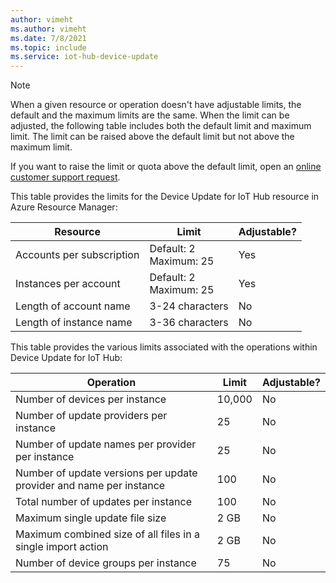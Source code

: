 ```yaml
---
author: vimeht
ms.author: vimeht
ms.date: 7/8/2021
ms.topic: include
ms.service: iot-hub-device-update
---
```


> [!NOTE]
> When a given resource or operation doesn't have adjustable limits, the default and the maximum limits are the same. When the limit can be adjusted, the following table includes both the default limit and maximum limit. The limit can be raised above the default limit but not above the maximum limit.
>
> If you want to raise the limit or quota above the default limit, open an [online customer support request](https://azure.microsoft.com/support/options/).

This table provides the limits for the Device Update for IoT Hub resource in Azure Resource Manager:

| Resource |  Limit | Adjustable? |
| --- | --- | --- |
| Accounts per subscription | Default: 2<br>Maximum: 25 | Yes |
| Instances per account | Default: 2<br>Maximum: 25 | Yes |
| Length of account name | 3-24 characters | No |
| Length of instance name | 3-36 characters | No |

This table provides the various limits associated with the operations within Device Update for IoT Hub:

| Operation | Limit | Adjustable? |
| --- | --- | --- |
| Number of devices per instance | 10,000 | No |
| Number of update providers per instance | 25 | No |
| Number of update names per provider per instance | 25 | No |
| Number of update versions per update provider and name per instance | 100 | No |
| Total number of updates per instance | 100 | No |
| Maximum single update file size | 2 GB | No |
| Maximum combined size of all files in a single import action | 2 GB | No |
| Number of device groups per instance | 75 | No |

